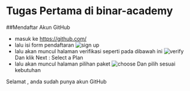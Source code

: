 # Tugas Pertama di binar-academy
##Mendaftar Akun GitHub
- masuk ke https://github.com/
- lalu isi form pendaftaran 
![sign up](https://user-images.githubusercontent.com/55352568/67687040-3fc38900-f9ca-11e9-9204-a178a923e82c.png)
- lalu akan muncul halaman verifikasi seperti pada dibawah ini
![verify](https://user-images.githubusercontent.com/55352568/67687041-405c1f80-f9ca-11e9-9d98-6f6fd7cf1b51.png)
Dan klik Next : Select a Plan
- lalu akan muncul halaman pilihan paket
![choose](https://user-images.githubusercontent.com/55352568/67687044-40f4b600-f9ca-11e9-8ed2-d4d42c474556.png)
Dan pilih sesuai kebutuhan

Selamat , anda sudah punya akun GitHub








